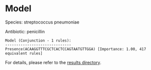 
# Model

Species: streptococcus pneumoniae

Antibiotic: penicillin

```
Model (Conjunction - 1 rules):
------------------------------
Presence(ACAAGGTTTCGCTCACTCCAGTAATGTTGGA) [Importance: 1.00, 417 equivalent rules]

```

For details, please refer to the [results directory](../../../../../results/scm_b/streptococcus%20pneumoniae/penicillin/repeat_5/).

